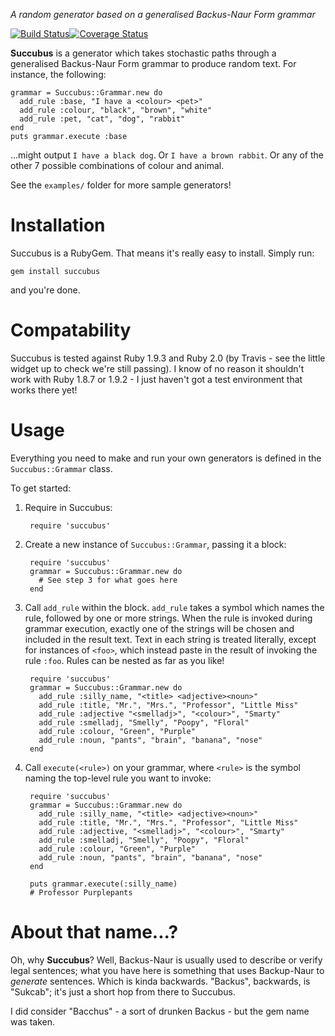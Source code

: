 _A random generator based on a generalised Backus-Naur Form grammar_

[![Build Status](https://travis-ci.org/asilano/succubus.png?branch=master)](https://travis-ci.org/asilano/succubus)[![Coverage Status](https://coveralls.io/repos/asilano/succubus/badge.png?branch=master)](https://coveralls.io/r/asilano/succubus)

**Succubus** is a generator which takes stochastic paths through a 
generalised Backus-Naur Form grammar to produce random text. For instance, the following:

    grammar = Succubus::Grammar.new do
      add_rule :base, "I have a <colour> <pet>"
      add_rule :colour, "black", "brown", "white"
      add_rule :pet, "cat", "dog", "rabbit"
    end
    puts grammar.execute :base
    
...might output `I have a black dog`. Or `I have a brown rabbit`. Or any of the other 7 possible combinations of colour and animal.

See the `examples/` folder for more sample generators!

Installation
============
Succubus is a RubyGem. That means it's really easy to install. Simply run:

    gem install succubus
    
and you're done.

Compatability
=============
Succubus is tested against Ruby 1.9.3 and Ruby 2.0 (by Travis - see the little widget up to check we're still passing).
I know of no reason it shouldn't work with Ruby 1.8.7 or 1.9.2 - I just haven't got a test environment that works there yet!

Usage
=====
Everything you need to make and run your own generators is defined in the `Succubus::Grammar` class.

To get started:

1. Require in Succubus:

        require 'succubus'
    
2. Create a new instance of `Succubus::Grammar`, passing it a block:

        require 'succubus'
        grammar = Succubus::Grammar.new do
          # See step 3 for what goes here
        end
        
3. Call `add_rule` within the block. `add_rule` takes a symbol which names the rule, followed by one or more
    strings. When the rule is invoked during grammar execution, exactly one of the strings will be chosen and
    included in the result text. Text in each string is treated literally, except for instances of `<foo>`, which
    instead paste in the result of invoking the rule `:foo`. Rules can be nested as far as you like!
    
        require 'succubus'
        grammar = Succubus::Grammar.new do
          add_rule :silly_name, "<title> <adjective><noun>"
          add_rule :title, "Mr.", "Mrs.", "Professor", "Little Miss"
          add_rule :adjective "<smelladj>", "<colour>", "Smarty"
          add_rule :smelladj, "Smelly", "Poopy", "Floral"
          add_rule :colour, "Green", "Purple"
          add_rule :noun, "pants", "brain", "banana", "nose"
        end
        
4. Call `execute(<rule>)` on your grammar, where `<rule>` is the symbol naming the top-level rule you want to invoke:

        require 'succubus'
        grammar = Succubus::Grammar.new do
          add_rule :silly_name, "<title> <adjective><noun>"
          add_rule :title, "Mr.", "Mrs.", "Professor", "Little Miss"
          add_rule :adjective, "<smelladj>", "<colour>", "Smarty"
          add_rule :smelladj, "Smelly", "Poopy", "Floral"
          add_rule :colour, "Green", "Purple"
          add_rule :noun, "pants", "brain", "banana", "nose"
        end
        
        puts grammar.execute(:silly_name)
        # Professor Purplepants
        
About that name...?
===================
Oh, why **Succubus**? Well, Backus-Naur is usually used to describe or verify legal sentences; 
what you have here is something that uses Backup-Naur to _generate_ sentences. Which is kinda backwards. 
"Backus", backwards, is "Sukcab"; it's just a short hop from there to Succubus.

I did consider "Bacchus" - a sort of drunken Backus - but the gem name was taken.